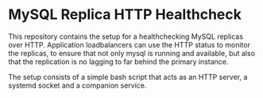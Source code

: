 # MySQL Replica HTTP Healthcheck

This repository contains the setup for a healthchecking MySQL replicas over HTTP. Application loadbalancers can use the HTTP status to monitor the replicas, to ensure that not only mysql is running and available, but also that the replication is no lagging to far behind the primary instance.

The setup consists of a simple bash script that acts as an HTTP server, a systemd socket and a companion service.
